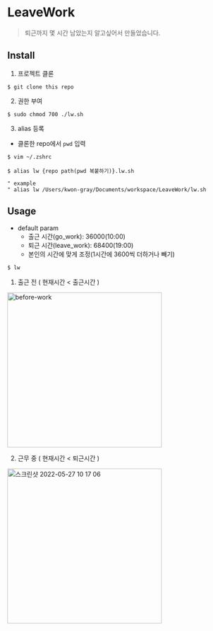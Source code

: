 # LeaveWork

> 퇴근까지 몇 시간 남았는지 알고싶어서 만들었습니다.

## Install

1. 프로젝트 클론

```
$ git clone this repo
```

2. 권한 부여

```
$ sudo chmod 700 ./lw.sh
```

3. alias 등록

- 클론한 repo에서 `pwd` 입력

```sh
$ vim ~/.zshrc
```

```vim
$ alias lw {repo path(pwd 복붙하기)}.lw.sh

" example
" alias lw /Users/kwon-gray/Documents/workspace/LeaveWork/lw.sh
```

## Usage

- default param
  - 출근 시간(go_work): 36000(10:00)
  - 퇴근 시간(leave_work): 68400(19:00)
  - 본인의 시간에 맞게 조정(1시간에 3600씩 더하거나 빼기)

```sh
$ lw
```

1. 출근 전 ( 현재시간 < 출근시간 )

<img width="350" alt="before-work" src="https://user-images.githubusercontent.com/84373490/170549682-39479466-1436-4a7a-bb6c-18b8cacaaed3.png">

2. 근무 중 ( 현재시간 < 퇴근시간 )

<img width="350" alt="스크린샷 2022-05-27 10 17 06" src="https://user-images.githubusercontent.com/84373490/170609205-29d05650-de14-489c-9448-0aa8471e5d41.png">


